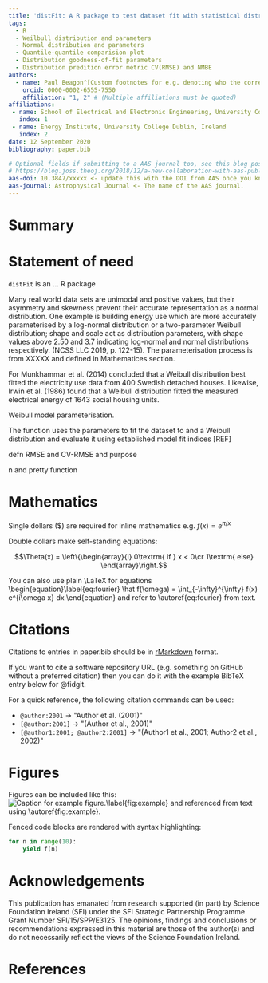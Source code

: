 ```yaml
---
title: 'distFit: A R package to test dataset fit with statistical distribution'
tags:
  - R
  - Weilbull distribution and parameters
  - Normal distribution and parameters
  - Quantile-quantile comparision plot
  - Distribution goodness-of-fit parameters
  - Distribution predition error metric CV(RMSE) and NMBE 
authors:
  - name: Paul Beagon^[Custom footnotes for e.g. denoting who the corresponding author is can be included like this.]
    orcid: 0000-0002-6555-7550
    affiliation: "1, 2" # (Multiple affiliations must be quoted)
affiliations:
 - name: School of Electrical and Electronic Engineering, University College Dublin, Ireland
   index: 1
 - name: Energy Institute, University College Dublin, Ireland
   index: 2
date: 12 September 2020
bibliography: paper.bib

# Optional fields if submitting to a AAS journal too, see this blog post:
# https://blog.joss.theoj.org/2018/12/a-new-collaboration-with-aas-publishing
aas-doi: 10.3847/xxxxx <- update this with the DOI from AAS once you know it.
aas-journal: Astrophysical Journal <- The name of the AAS journal.
---
```


# Summary


# Statement of need
`distFit` is an ... R package

Many real world data sets are unimodal and positive values, but their asymmetry and skewness prevent their accurate representation as a normal distribution. One example is building energy use which are more accurately parameterised by a log-normal distribution or a two-parameter Weibull distribution; shape and scale act as distribution parameters, with shape values above 2.50 and 3.7 indicating log-normal and normal distributions respectively.  (NCSS LLC 2019, p. 122-15). The parameterisation process is from XXXXX and defined in Mathematices section. 

For Munkhammar et al. (2014) concluded that a Weibull distribution best fitted the electricity use data from 400 Swedish detached houses. Likewise, Irwin et al. (1986) found that a Weibull distribution fitted the measured electrical energy of 1643 social housing units. 


Weibull model parameterisation.

The function uses the parameters to fit the dataset to and a Weibull distribution and evaluate it using established model fit  indices [REF]   

defn RMSE and CV-RMSE and purpose


n and pretty function

# Mathematics

Single dollars ($) are required for inline mathematics e.g. $f(x) = e^{\pi/x}$

Double dollars make self-standing equations:

$$\Theta(x) = \left\{\begin{array}{l}
0\textrm{ if } x < 0\cr
1\textrm{ else}
\end{array}\right.$$

You can also use plain \LaTeX for equations
\begin{equation}\label{eq:fourier}
\hat f(\omega) = \int_{-\infty}^{\infty} f(x) e^{i\omega x} dx
\end{equation}
and refer to \autoref{eq:fourier} from text.

# Citations

Citations to entries in paper.bib should be in
[rMarkdown](http://rmarkdown.rstudio.com/authoring_bibliographies_and_citations.html)
format.

If you want to cite a software repository URL (e.g. something on GitHub without a preferred
citation) then you can do it with the example BibTeX entry below for @fidgit.

For a quick reference, the following citation commands can be used:
- `@author:2001`  ->  "Author et al. (2001)"
- `[@author:2001]` -> "(Author et al., 2001)"
- `[@author1:2001; @author2:2001]` -> "(Author1 et al., 2001; Author2 et al., 2002)"

# Figures

Figures can be included like this:
![Caption for example figure.\label{fig:example}](figure.png)
and referenced from text using \autoref{fig:example}.

Fenced code blocks are rendered with syntax highlighting:
```python
for n in range(10):
    yield f(n)
```	

# Acknowledgements

This publication has emanated from research supported (in part) by Science Foundation Ireland (SFI) under the SFI Strategic Partnership Programme Grant Number SFI/15/SPP/E3125. The opinions, findings and conclusions or recommendations expressed in this material are those of the author(s) and do not necessarily reflect the views of the Science Foundation Ireland.

# References

